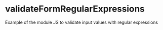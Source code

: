 # validateFormRegularExpressions
Example of the module JS to validate input values with regular expressions
